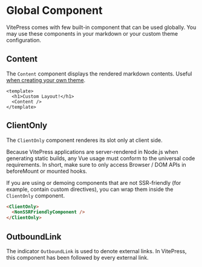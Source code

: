 # Global Component

VitePress comes with few built-in component that can be used globally. You may use these components in your markdown or your custom theme configuration.

## Content

The `Content` component displays the rendered markdown contents. Useful [when creating your own theme](https://vitepress.vuejs.org/guide/customization.html).

```vue
<template>
  <h1>Custom Layout!</h1>
  <Content />
</template>
```

## ClientOnly

The `ClientOnly` component renderes its slot only at client side.

Because VitePress applications are server-rendered in Node.js when generating static builds, any Vue usage must conform to the universal code requirements. In short, make sure to only access Browser / DOM APIs in beforeMount or mounted hooks.

If you are using or demoing components that are not SSR-friendly (for example, contain custom directives), you can wrap them inside the `ClientOnly` component.

```html
<ClientOnly>
  <NonSSRFriendlyComponent />
</ClientOnly>
```

## OutboundLink

The indicator `OutboundLink` is used to denote external links. In VitePress, this component has been followed by every external link.
